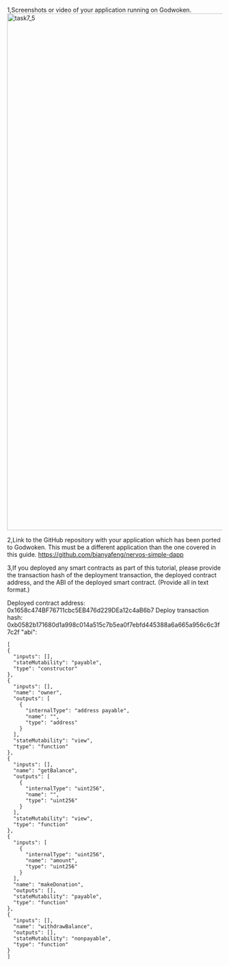 
1,Screenshots or video of your application running on Godwoken.
<img width="1206" alt="task7_5" src="https://user-images.githubusercontent.com/48971958/129698198-829afbee-3089-47d7-995c-c5c7e144ba18.png">


2,Link to the GitHub repository with your application which has been ported to Godwoken. This must be a different application than the one covered in this guide.
https://github.com/bianyafeng/nervos-simple-dapp


3,If you deployed any smart contracts as part of this tutorial, please provide the transaction hash of the deployment transaction, the deployed contract address, and the ABI of the deployed smart contract. (Provide all in text format.)

Deployed contract address: 0x1658c474BF76711cbc5EB476d229DEa12c4aB6b7
Deploy transaction hash: 0xb0582b171680d1a998c014a515c7b5ea0f7ebfd445388a6a665a956c6c3f7c2f
 "abi":
 
    [
    {
      "inputs": [],
      "stateMutability": "payable",
      "type": "constructor"
    },
    {
      "inputs": [],
      "name": "owner",
      "outputs": [
        {
          "internalType": "address payable",
          "name": "",
          "type": "address"
        }
      ],
      "stateMutability": "view",
      "type": "function"
    },
    {
      "inputs": [],
      "name": "getBalance",
      "outputs": [
        {
          "internalType": "uint256",
          "name": "",
          "type": "uint256"
        }
      ],
      "stateMutability": "view",
      "type": "function"
    },
    {
      "inputs": [
        {
          "internalType": "uint256",
          "name": "amount",
          "type": "uint256"
        }
      ],
      "name": "makeDonation",
      "outputs": [],
      "stateMutability": "payable",
      "type": "function"
    },
    {
      "inputs": [],
      "name": "withdrawBalance",
      "outputs": [],
      "stateMutability": "nonpayable",
      "type": "function"
    } 
    ]
           

 

